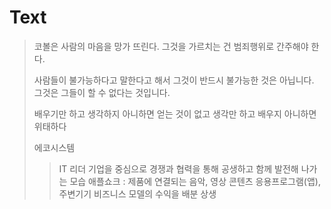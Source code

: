 # Text

> 코볼은 사람의 마음을 망가 뜨린다. 그것을 가르치는 건 범죄행위로 간주해야 한다.
>
> 사람들이 불가능하다고 말한다고 해서 그것이 반드시 불가능한 것은 아닙니다. 그것은 그들이 할 수 없다는 것입니다.
>
> 배우기만 하고 생각하지 아니하면 얻는 것이 없고 생각만 하고 배우지 아니하면 위태하다
>
> 에코시스템
>> IT 리더 기업을 중심으로 경쟁과 협력을 통해 공생하고 함께 발전해 나가는 모습
>> 애플쇼크 : 제품에 연결되는 음악, 영상 콘텐츠 응용프로그램(앱), 주변기기 비즈니스 모델의 수익을 배분 상생
